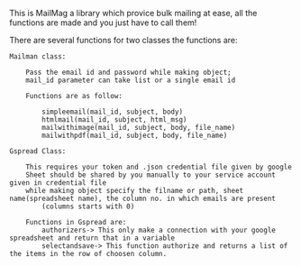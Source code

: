 This is MailMag a library which provice bulk mailing at ease, all the functions are made and you just have to call them!

There are several functions for two classes  the functions are:

    Mailman class:

        Pass the email id and password while making object;
        mail_id parameter can take list or a single email id

        Functions are as follow:

            simpleemail(mail_id, subject, body)
            htmlmail(mail_id, subject, html_msg)
            mailwithimage(mail_id, subject, body, file_name)
            mailwithpdf(mail_id, subject, body, file_name)

    Gspread Class:

        This requires your token and .json credential file given by google
        Sheet should be shared by you manually to your service account given in credential file
        while making object specify the filname or path, sheet name(spreadsheet name), the column no. in which emails are present
            (columns starts with 0)

        Functions in Gspread are:
            authorizers-> This only make a connection with your google spreadsheet and return that in a variable
            selectandsave-> This function authorize and returns a list of the items in the row of choosen column.
